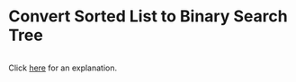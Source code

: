 # Convert Sorted List to Binary Search Tree 

~~~java

~~~

Click [here](Explanation.md) for an explanation.

